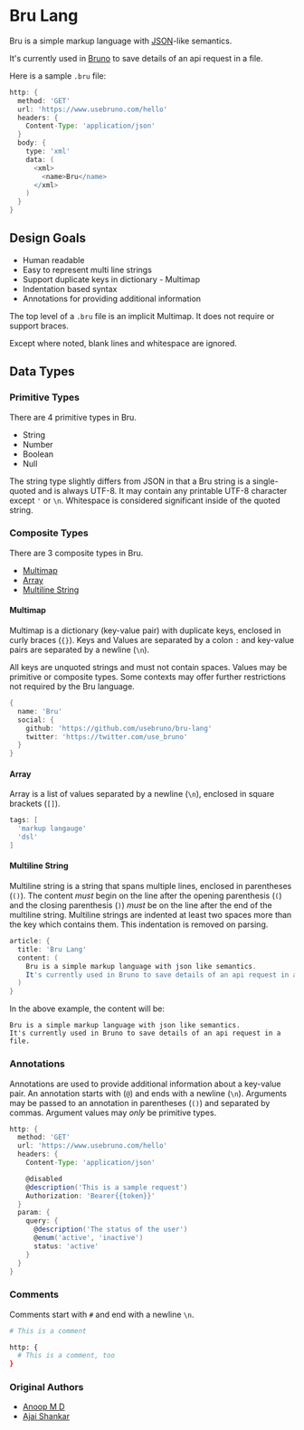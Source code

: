# Bru Lang

Bru is a simple markup language with [JSON](https://json.org)-like semantics.

It's currently used in [Bruno](https://www.usebruno.com) to save details of an api request in a file.

Here is a sample `.bru` file:
```groovy
http: {
  method: 'GET'
  url: 'https://www.usebruno.com/hello'
  headers: {
    Content-Type: 'application/json'
  }
  body: {
    type: 'xml'
    data: (
      <xml>
        <name>Bru</name>
      </xml>
    )
  }
}
```

## Design Goals
* Human readable
* Easy to represent multi line strings
* Support duplicate keys in dictionary - Multimap
* Indentation based syntax
* Annotations for providing additional information

The top level of a `.bru` file is an implicit Multimap. It does not require
or support braces.

Except where noted, blank lines and whitespace are ignored.

## Data Types

### Primitive Types
There are 4 primitive types in Bru.
* String
* Number
* Boolean
* Null

The string type slightly differs from JSON in that a Bru string is
a single-quoted and is always UTF-8. It may contain any printable UTF-8
character except `'` or `\n`. Whitespace is considered significant inside of the
quoted string.

### Composite Types
There are 3 composite types in Bru.
* [Multimap](https://en.wikipedia.org/wiki/Multimap)
* [Array](https://en.wikipedia.org/wiki/Array_data_structure)
* [Multiline String](https://en.wikipedia.org/wiki/Here_document)

#### Multimap
Multimap is a dictionary (key-value pair) with duplicate keys, enclosed in curly braces (`{}`). Keys and Values are separated by a colon `:` and key-value pairs are separated by a newline (`\n`).

All keys are unquoted strings and must not contain spaces. Values may be primitive or composite types. Some contexts may offer further restrictions not required by the Bru language.

```groovy
{
  name: 'Bru'
  social: {
    github: 'https://github.com/usebruno/bru-lang'
    twitter: 'https://twitter.com/use_bruno'
  }
}
```

#### Array
Array is a list of values separated by a newline (`\n`), enclosed in square brackets (`[]`).
```groovy
tags: [
  'markup langauge'
  'dsl'
]
```

#### Multiline String
Multiline string is a string that spans multiple lines, enclosed in parentheses (`()`). The
content *must* begin on the line after the opening parenthesis (`(`) and the
closing parenthesis (`)`) *must* be on the line after the end of the multiline
string. Multiline strings are indented at least two spaces more than the key
which contains them. This indentation is removed on parsing.

```groovy
article: {
  title: 'Bru Lang'
  content: (
    Bru is a simple markup language with json like semantics.
    It's currently used in Bruno to save details of an api request in a file.
  )
}
```

In the above example, the content will be:

```text
Bru is a simple markup language with json like semantics.
It's currently used in Bruno to save details of an api request in a file.
```

### Annotations
Annotations are used to provide additional information about a key-value pair. An annotation starts with (`@`) and ends with a newline (`\n`). Arguments may be passed to an annotation in parentheses (`()`) and separated by commas. Argument values may *only* be primitive types.

```groovy
http: {
  method: 'GET'
  url: 'https://www.usebruno.com/hello'
  headers: {
    Content-Type: 'application/json'

    @disabled
    @description('This is a sample request')
    Authorization: 'Bearer{{token}}'
  }
  param: {
    query: {
      @description('The status of the user')
      @enum('active', 'inactive')
      status: 'active'
    }
  }
}
```


### Comments

Comments start with `#` and end with a newline `\n`.
```bash
# This is a comment

http: {
  # This is a comment, too
}
```

### Original Authors
* [Anoop M D](https://github.com/helloanoop)
* [Ajai Shankar](https://github.com/ajaishankar)
